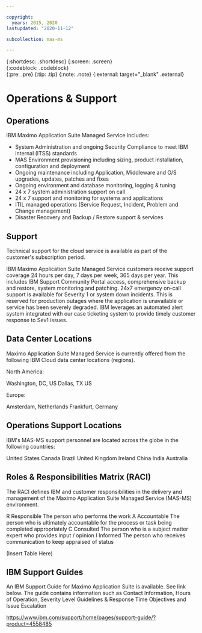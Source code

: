 ```yaml
---

copyright:
  years: 2015, 2020
lastupdated: "2020-11-12"

subcollection: mas-ms

---
```


{:shortdesc: .shortdesc}
{:screen: .screen}  
{:codeblock: .codeblock}  
{:pre: .pre}
{:tip: .tip}
{:note: .note}
{:external: target="_blank" .external}

# Operations & Support

## Operations

IBM Maximo Application Suite Managed Service includes:

- System Administration and ongoing Security Compliance to meet IBM internal (ITSS) standards
- MAS Environment provisioning including sizing, product installation, configuration and deployment
- Ongoing maintenance including Application, Middleware and O/S upgrades, updates, patches and fixes
- Ongoing environment and database monitoring, logging & tuning
- 24 x 7 system administration support on call
- 24 x 7 support and monitoring for systems and applications
- ITIL managed operations (Service Request, Incident, Problem and Change management)
- Disaster Recovery and Backup / Restore support & services

## Support

Technical support for the cloud service is available as part of the customer's subscription period.

IBM Maximo Application Suite Managed Service customers receive support coverage 24 hours per day, 7 days per week, 365 days per year. This includes IBM Support Community Portal access, comprehensive backup and restore, system monitoring and patching.
24x7 emergency on-call support is available for Severity 1 or system down incidents. This is reserved for production outages where the application is unavailable or service has been severely degraded. IBM leverages an automated alert system integrated with our case ticketing system to provide timely customer response to Sev1 issues.

## Data Center Locations

Maximo Application Suite Managed Service is currently offered from the following IBM Cloud data center locations (regions).

North America:

Washington, DC, US
Dallas, TX US

Europe:

Amsterdam, Netherlands
Frankfurt, Germany

## Operations Support Locations

IBM's MAS-MS support personnel are located across the globe in the following countries:

United States
Canada
Brazil
United Kingdom
Ireland
China
India
Australia

## Roles & Responsibilities Matrix (RACI)

The RACI defines IBM and customer responsibilities in the delivery and management of the Maximo Application Suite Managed Service (MAS-MS) environment.
 
R   Responsible   The person who performs the work
A   Accountable   The person who is ultimately accountable for the process or task being completed appropriately
C   Consulted     The person who is a subject matter expert who provides input / opinion
I   Informed      The person who receives communication to keep appraised of status

(Insert Table Here)

## IBM Support Guides

An IBM Support Guide for Maximo Application Suite is available. See link below. The guide contains information such as Contact Information, Hours of Operation, Severity Level Guidelines & Response Time Objectives and Issue Escalation

https://www.ibm.com/support/home/pages/support-guide/?product=4558485